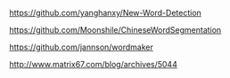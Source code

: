 

https://github.com/yanghanxy/New-Word-Detection

https://github.com/Moonshile/ChineseWordSegmentation

https://github.com/jannson/wordmaker

http://www.matrix67.com/blog/archives/5044
